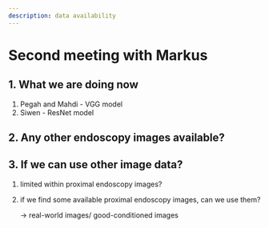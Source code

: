 ```yaml
---
description: data availability
---
```


# Second meeting with Markus

## 1. What we are doing now

1. Pegah and Mahdi - VGG model 
2. Siwen - ResNet model

## 2. Any other endoscopy images available?

## 3. If we can use other image data?

1. limited within proximal endoscopy images?
2. if we find some available proximal endoscopy images, can we use them?

   -&gt; real-world images/ good-conditioned images

